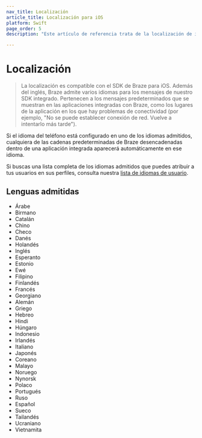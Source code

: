 ```yaml
---
nav_title: Localización
article_title: Localización para iOS
platform: Swift
page_order: 5
description: "Este artículo de referencia trata de la localización de iOS y enumera todos los idiomas actuales que admite Braze."

---
```


# Localización

> La localización es compatible con el SDK de Braze para iOS. Además del inglés, Braze admite varios idiomas para los mensajes de nuestro SDK integrado. Pertenecen a los mensajes predeterminados que se muestran en las aplicaciones integradas con Braze, como los lugares de la aplicación en los que hay problemas de conectividad (por ejemplo, "No se puede establecer conexión de red. Vuelve a intentarlo más tarde"). 

Si el idioma del teléfono está configurado en uno de los idiomas admitidos, cualquiera de las cadenas predeterminadas de Braze desencadenadas dentro de una aplicación integrada aparecerá automáticamente en ese idioma.

Si buscas una lista completa de los idiomas admitidos que puedes atribuir a tus usuarios en sus perfiles, consulta nuestra [lista de idiomas de usuario]({{site.baseurl}}/user_guide/data_and_analytics/user_data_collection/language_codes/).

## Lenguas admitidas
- Árabe
- Birmano
- Catalán
- Chino
- Checo
- Danés
- Holandés
- Inglés
- Esperanto
- Estonio
- Ewé
- Filipino
- Finlandés
- Francés
- Georgiano
- Alemán
- Griego
- Hebreo
- Hindi
- Húngaro
- Indonesio
- Irlandés
- Italiano
- Japonés
- Coreano
- Malayo
- Noruego
- Nynorsk
- Polaco
- Portugués 
- Ruso
- Español
- Sueco
- Tailandés
- Ucraniano
- Vietnamita


